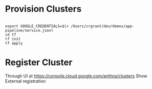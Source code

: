 


# Provision Clusters

```shell

export GOOGLE_CREDENTIALS=$(< /Users/crgrant/dev/demos/app-pipeline/service.json)
cd tf
tf init
tf apply

```

# Register Cluster
Through UI at https://console.cloud.google.com/anthos/clusters
Show External registration
